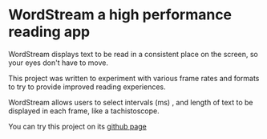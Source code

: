 # WordStream a high performance reading app

WordStream displays text to be read in a consistent place on the screen, so your eyes don't have to move.

This project was written to experiment with various frame rates and formats to try to provide improved reading experiences.

WordStream allows users to select intervals (ms) , and length of text to be displayed in each frame, like a tachistoscope.

You can try this project on its [github page](https://cocode.github.io/word-stream/)
